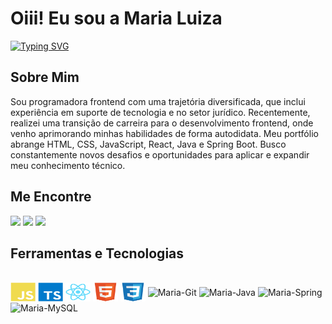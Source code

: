 # Oiii! Eu sou a Maria Luiza

<a href="https://git.io/typing-svg"><img src="https://readme-typing-svg.herokuapp.com?font=Fira+Code&size=28&pause=1000&random=false&width=435&lines=Bem++Vindos+ao+meu+Perfil+" alt="Typing SVG" /></a>

## Sobre Mim

Sou programadora frontend com uma trajetória diversificada, que inclui experiência em suporte de tecnologia e no setor jurídico. Recentemente, realizei uma transição de carreira para o desenvolvimento frontend, onde venho aprimorando minhas habilidades de forma autodidata. Meu portfólio abrange HTML, CSS, JavaScript, React, Java e Spring Boot. Busco constantemente novos desafios e oportunidades para aplicar e expandir meu conhecimento técnico.

## Me Encontre

<div>  
  <a href="https://www.instagram.com/malumcsouza/" target="_blank"><img src="https://img.shields.io/badge/-Instagram-%23E4405F?style=for-the-badge&logo=instagram&logoColor=white" target="_blank"></a>
  <a href = "mailto:mariasouza.dev@gmail.com"><img src="https://img.shields.io/badge/-Gmail-%23333?style=for-the-badge&logo=gmail&logoColor=white" target="_blank"></a>
  <a href="https://www.linkedin.com/in/maria-luiza-machado-costa-de-souza-251877182/" target="_blank"><img src="https://img.shields.io/badge/-LinkedIn-%230077B5?style=for-the-badge&logo=linkedin&logoColor=white" target="_blank"></a>    
</div>

## Ferramentas e Tecnologias

<div style="display: inline_block"><br>
  <img align="center" alt="Maria-Js" height="30" width="40" src="https://raw.githubusercontent.com/devicons/devicon/master/icons/javascript/javascript-plain.svg">
  <img align="center" alt="Maria-Ts" height="30" width="40" src="https://raw.githubusercontent.com/devicons/devicon/master/icons/typescript/typescript-plain.svg">
  <img align="center" alt="Maria-React" height="30" width="40" src="https://raw.githubusercontent.com/devicons/devicon/master/icons/react/react-original.svg">
  <img align="center" alt="Maria-HTML" height="30" width="40" src="https://raw.githubusercontent.com/devicons/devicon/master/icons/html5/html5-original.svg">
  <img align="center" alt="Maria-CSS" height="30" width="40" src="https://raw.githubusercontent.com/devicons/devicon/master/icons/css3/css3-original.svg">
  <img align="center" alt="Maria-Git" height="30" width="40" 
src="https://cdn.jsdelivr.net/gh/devicons/devicon/icons/git/git-original.svg">
  <img align="center" alt="Maria-Java" height="30" width="40"
src="https://cdn.jsdelivr.net/gh/devicons/devicon/icons/java/java-original.svg"> 
  <img align="center" alt="Maria-Spring" height="30" width="40"
src="https://cdn.jsdelivr.net/gh/devicons/devicon@latest/icons/spring/spring-original.svg">
  <img align="center" alt="Maria-MySQL" height="30" width="40" 
src="https://cdn.jsdelivr.net/gh/devicons/devicon@latest/icons/mysql/mysql-original-wordmark.svg"> 
